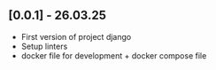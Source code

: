## [0.0.1] - 26.03.25

- First version of project django
- Setup linters
- docker file for development + docker compose file